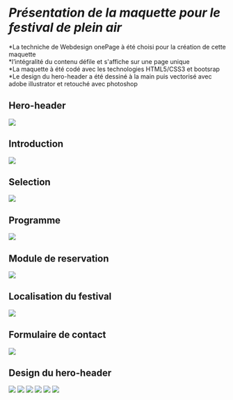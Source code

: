 # *Présentation de la maquette pour le festival de plein air* 

*La techniche de Webdesign onePage à été choisi pour la création de cette maquette  
*l’intégralité du contenu défile et s'affiche sur une page unique  
*La maquette à été codé avec les technologies HTML5/CSS3 et bootsrap  
*Le design du hero-header a été dessiné à la main puis vectorisé avec adobe illustrator et retouché avec photoshop


## Hero-header
![](preview/1affiche.png)

## Introduction
![](preview/presentation.png)

## Selection
![](preview/3prog.png)

## Programme
![](preview/4horaires.png)

## Module de reservation
![](preview/5resa.png)

## Localisation du festival
![](preview/6map.png)

## Formulaire de contact
![](preview/7contact.png)

## Design du hero-header
![](preview/ca.jpg)
![](preview/cb.jpg)
![](preview/c2.jpg)
![](preview/c3.jpg)
![](preview/c1.jpg)
![](preview/c4.png)


